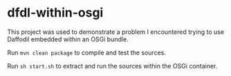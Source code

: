 # dfdl-within-osgi
This project was used to demonstrate a problem I encountered trying to use Daffodil embedded within an OSGi bundle.

Run `mvn clean package` to compile and test the sources.

Run `sh start.sh` to extract and run the sources within the OSGi container.
